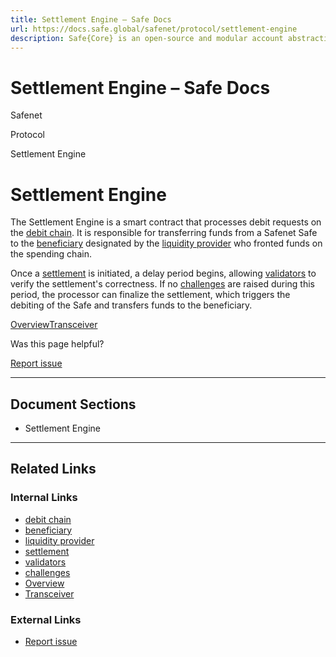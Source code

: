 ```yaml
---
title: Settlement Engine – Safe Docs
url: https://docs.safe.global/safenet/protocol/settlement-engine
description: Safe{Core} is an open-source and modular account abstraction stack. Learn about its features and how to use it.
---
```


# Settlement Engine – Safe Docs

Safenet

Protocol

Settlement Engine

# Settlement Engine

The Settlement Engine is a smart contract that processes debit requests on the [debit chain](/safenet/chains).
It is responsible for transferring funds from a Safenet Safe to the [beneficiary](/safenet/protocol/beneficiary) designated by the [liquidity provider](/safenet/core-components/liquidity-provider) who fronted funds on the spending chain.

Once a [settlement](/safenet/concepts/settlement) is initiated, a delay period begins, allowing [validators](/safenet/core-components/validator) to verify the settlement's correctness.
If no [challenges](/safenet/concepts/challenge) are raised during this period, the processor can finalize the settlement, which triggers the debiting of the Safe and transfers funds to the beneficiary.

[Overview](/safenet/protocol/overview "Overview")[Transceiver](/safenet/protocol/transceiver "Transceiver")

Was this page helpful?

[Report issue](https://github.com/safe-global/safe-docs/issues/new?assignees=&labels=nextra-feedback&projects=&template=nextra-feedback.yml&title=%5BFeedback%5D+)

---

## Document Sections

- Settlement Engine

---

## Related Links

### Internal Links

- [debit chain](https://docs.safe.global/safenet/chains)
- [beneficiary](https://docs.safe.global/safenet/protocol/beneficiary)
- [liquidity provider](https://docs.safe.global/safenet/core-components/liquidity-provider)
- [settlement](https://docs.safe.global/safenet/concepts/settlement)
- [validators](https://docs.safe.global/safenet/core-components/validator)
- [challenges](https://docs.safe.global/safenet/concepts/challenge)
- [Overview](https://docs.safe.global/safenet/protocol/overview)
- [Transceiver](https://docs.safe.global/safenet/protocol/transceiver)

### External Links

- [Report issue](https://github.com/safe-global/safe-docs/issues/new?assignees=&labels=nextra-feedback&projects=&template=nextra-feedback.yml&title=%5BFeedback%5D+)
